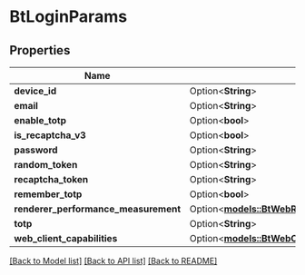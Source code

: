 # BtLoginParams

## Properties

Name | Type | Description | Notes
------------ | ------------- | ------------- | -------------
**device_id** | Option<**String**> |  | [optional]
**email** | Option<**String**> |  | [optional]
**enable_totp** | Option<**bool**> |  | [optional]
**is_recaptcha_v3** | Option<**bool**> |  | [optional]
**password** | Option<**String**> |  | [optional]
**random_token** | Option<**String**> |  | [optional]
**recaptcha_token** | Option<**String**> |  | [optional]
**remember_totp** | Option<**bool**> |  | [optional]
**renderer_performance_measurement** | Option<[**models::BtWebRendererPerformanceMeasurementParams**](BTWebRendererPerformanceMeasurementParams.md)> |  | [optional]
**totp** | Option<**String**> |  | [optional]
**web_client_capabilities** | Option<[**models::BtWebClientCapabilitiesParams**](BTWebClientCapabilitiesParams.md)> |  | [optional]

[[Back to Model list]](../README.md#documentation-for-models) [[Back to API list]](../README.md#documentation-for-api-endpoints) [[Back to README]](../README.md)


